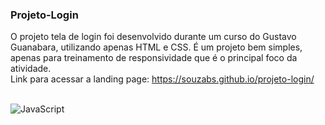 ### Projeto-Login

 O projeto tela de login foi desenvolvido durante um curso do Gustavo Guanabara, utilizando apenas HTML e CSS. 
 É um projeto bem simples, apenas para treinamento de responsividade que é o principal foco da atividade.<br>
 Link para acessar a landing page: https://souzabs.github.io/projeto-login/

 <div style = "display: inline-block;"> <br>
      <img align = "center" src="./" alt="JavaScript">
 </div>
